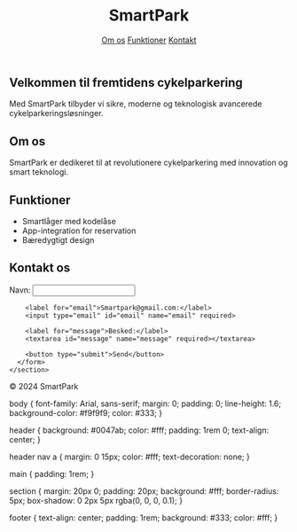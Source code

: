# <!DOCTYPE html>
<html lang="en">
<head>
  <meta charset="UTF-8">
  <meta name="viewport" content="width=device-width, initial-scale=1.0">
  <title>SmartPark - Fremtidens Cykelparkering</title>
  <link rel="stylesheet" href="styles.css">
</head>
<body>
  <header>
    <h1>SmartPark</h1>
    <nav>
      <a href="#about">Om os</a>
      <a href="#features">Funktioner</a>
      <a href="#contact">Kontakt</a>
    </nav>
  </header>
  <main>
    <section id="intro">
      <h2>Velkommen til fremtidens cykelparkering</h2>
      <p>Med SmartPark tilbyder vi sikre, moderne og teknologisk avancerede cykelparkeringsløsninger.</p>
    </section>
    <section id="about">
      <h2>Om os</h2>
      <p>SmartPark er dedikeret til at revolutionere cykelparkering med innovation og smart teknologi.</p>
    </section>
    <section id="features">
      <h2>Funktioner</h2>
      <ul>
        <li>Smartlåger med kodelåse</li>
        <li>App-integration for reservation</li>
        <li>Bæredygtigt design</li>
      </ul>
    </section>
    <section id="contact">
      <h2>Kontakt os</h2>
      <form>
        <label for="name">Navn:</label>
        <input type="text" id="name" name="name" required>
        
        <label for="email">Smartpark@gmail.com:</label>
        <input type="email" id="email" name="email" required>
        
        <label for="message">Besked:</label>
        <textarea id="message" name="message" required></textarea>
        
        <button type="submit">Send</button>
      </form>
    </section>
  </main>
  <footer>
    <p>&copy; 2024 SmartPark</p>
  </footer>
</body>
</html>
body {
  font-family: Arial, sans-serif;
  margin: 0;
  padding: 0;
  line-height: 1.6;
  background-color: #f9f9f9;
  color: #333;
}

header {
  background: #0047ab;
  color: #fff;
  padding: 1rem 0;
  text-align: center;
}

header nav a {
  margin: 0 15px;
  color: #fff;
  text-decoration: none;
}

main {
  padding: 1rem;
}

section {
  margin: 20px 0;
  padding: 20px;
  background: #fff;
  border-radius: 5px;
  box-shadow: 0 2px 5px rgba(0, 0, 0, 0.1);
}

footer {
  text-align: center;
  padding: 1rem;
  background: #333;
  color: #fff;
}
